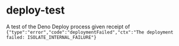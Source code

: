 # deploy-test
A test of the Deno Deploy process given receipt of ```{"type":"error","code":"deploymentFailed","ctx":"The deployment failed: ISOLATE_INTERNAL_FAILURE"}```
